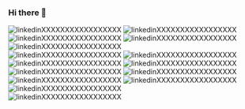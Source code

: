 ### Hi there 👋

<div>
  <img alt="linkedinXXXXXXXXXXXXXXXXX" src="https://img.shields.io/badge/JavaScript-F7DF1E.svg?style=for-the-badge&logo=JavaScript&logoColor=black"/>
  <img alt="linkedinXXXXXXXXXXXXXXXXX" src="https://img.shields.io/badge/TypeScript-3178C6.svg?style=for-the-badge&logo=TypeScript&logoColor=white"/>
  <img alt="linkedinXXXXXXXXXXXXXXXXX" src="https://img.shields.io/badge/Node.js-339933.svg?style=for-the-badge&logo=nodedotjs&logoColor=white"/>
  <img alt="linkedinXXXXXXXXXXXXXXXXX" src="https://img.shields.io/badge/Express-000000.svg?style=for-the-badge&logo=Express&logoColor=white"/>
  <img alt="linkedinXXXXXXXXXXXXXXXXX" src="https://img.shields.io/badge/Jest-C21325.svg?style=for-the-badge&logo=Jest&logoColor=white"/>
</div>
 <div> 
  <img alt="linkedinXXXXXXXXXXXXXXXXX" src="https://img.shields.io/badge/React-61DAFB.svg?style=for-the-badge&logo=React&logoColor=black"/>
  <img alt="linkedinXXXXXXXXXXXXXXXXX" src="https://img.shields.io/badge/styledcomponents-DB7093.svg?style=for-the-badge&logo=styled-components&logoColor=white"/>
  <img alt="linkedinXXXXXXXXXXXXXXXXX" src="https://img.shields.io/badge/HTML5-E34F26.svg?style=for-the-badge&logo=HTML5&logoColor=white"/>
  <img alt="linkedinXXXXXXXXXXXXXXXXX" src="https://img.shields.io/badge/CSS3-1572B6.svg?style=for-the-badge&logo=CSS3&logoColor=white"/>
</div>
<div>  
  <img alt="linkedinXXXXXXXXXXXXXXXXX" src="https://img.shields.io/badge/MongoDB-47A248.svg?style=for-the-badge&logo=MongoDB&logoColor=white"/>
  <img alt="linkedinXXXXXXXXXXXXXXXXX" src="https://img.shields.io/badge/PostgreSQL-4169E1.svg?style=for-the-badge&logo=PostgreSQL&logoColor=white"/>
  <img alt="linkedinXXXXXXXXXXXXXXXXX" src="https://img.shields.io/badge/Prisma-2D3748.svg?style=for-the-badge&logo=Prisma&logoColor=white"/>
  <img alt="linkedinXXXXXXXXXXXXXXXXX" src="https://img.shields.io/badge/Amazon%20AWS-232F3E.svg?style=for-the-badge&logo=Amazon-AWS&logoColor=white"/>
  <img alt="linkedinXXXXXXXXXXXXXXXXX" src="https://img.shields.io/badge/Docker-2496ED.svg?style=for-the-badge&logo=Docker&logoColor=white"/>
</div>
  
  
  







<img alt="linkedinXXXXXXXXXXXXXXXXX" src="https://img.shields.io/badge/Volkswagen-151F5D.svg?style=for-the-badge&logo=Volkswagen&logoColor=white"/>





<!--
**joaolardy/joaolardy** is a ✨ _special_ ✨ repository because its `README.md` (this file) appears on your GitHub profile.

Here are some ideas to get you started:

- 🔭 I’m currently working on ...
- 🌱 I’m currently learning ...
- 👯 I’m looking to collaborate on ...
- 🤔 I’m looking for help with ...
- 💬 Ask me about ...
- 📫 How to reach me: ...
- 😄 Pronouns: ...
- ⚡ Fun fact: ...
-->
